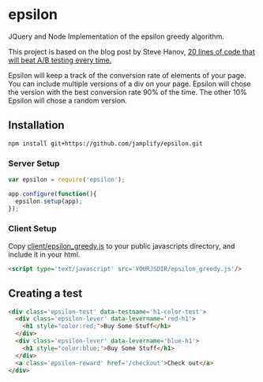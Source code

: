 epsilon
=======

JQuery and Node Implementation of the epsilon greedy algorithm.

This project is based on the blog post by Steve Hanov, 
[20 lines of code that will beat A/B testing every time.](http://stevehanov.ca/blog/index.php?id=132)

Epsilon will keep a track of the conversion rate of elements of your page. You can include multiple versions
of a div on your page. Epsilon will chose the version with the best conversion rate 90% of the time. The 
other 10% Epsilon will chose a random version. 

Installation
------------

`npm install git+https://github.com/jamplify/epsilon.git`


### Server Setup
  
``` javascript
var epsilon = require('epsilon');

app.configure(function(){
  epsilon.setup(app);
});
```

### Client Setup
Copy [client/epsilon_greedy.js](client/epsilon_greedy.js) to your public javascripts directory, and include
it in your html.

``` html
<script type='text/javascript' src='YOURJSDIR/epsilon_greedy.js'/>
```

Creating a test
---------------

``` html
<div class='epsilon-test' data-testname='h1-color-test'>
  <div class='epsilon-lever' data-levername='red-h1'>
    <h1 style="color:red;">Buy Some Stuff</h1>
  </div>
  <div class='epsilon-lever' data-levername='blue-h1'>
    <h1 style="color:blue;">Buy Some Stuff</h1>
  </div>
  <a class='epsilon-reward' href='/checkout'>Check out</a>
</div>
```
